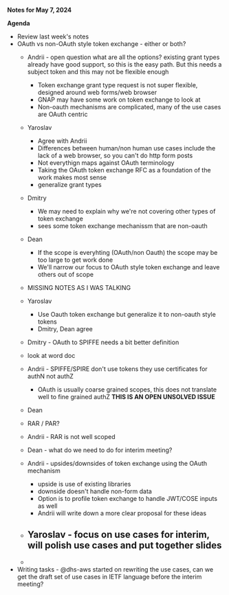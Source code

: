 **Notes for May 7, 2024**

**Agenda**
- Review last week's notes
- OAuth vs non-OAuth style token exchange - either or both?
  - Andrii - open question what are all the options? existing grant types already have good support, so this is the easy path. But this needs a subject token and this may not be flexible enough
    - Token exchange grant type request is not super flexible, designed around web forms/web browser
    - GNAP may have some work on token exchange to look at
    - Non-oauth mechanisms are complicated, many of the use cases are OAuth centric
  - Yaroslav
    - Agree with Andrii
    - Differences between human/non human use cases include the lack of a web browser, so you can't do http form posts
    - Not everythign maps against OAuth terminology
    - Taking the OAuth token exchange RFC as a foundation of the work makes most sense
    - generalize grant types
  - Dmitry
    - We may need to explain why we're not covering other types of token exchange
    - sees some token exchange mechanissm that are non-oauth
  - Dean
    - If the scope is everyhting (OAuth/non Oauth) the scope may be too large to get work done
    - We'll narrow our focus to OAuth style token exchange and leave others out of scope

  - MISSING NOTES AS I WAS TALKING
  - Yaroslav
    - Use Oauth token exchange but generalize it to non-oauth style tokens
    - Dmitry, Dean agree
  - Dmitry - OAuth to SPIFFE needs a bit better definition
  - look at word doc
  - Andrii - SPIFFE/SPIRE don't use tokens they use certificates for authN not authZ
    - OAuth is usually coarse grained scopes, this does not translate well to fine grained authZ **THIS IS AN OPEN UNSOLVED ISSUE**
  -  Dean
    - RAR / PAR?
  - Andrii - RAR is not well scoped
  - Dean - what do we need to do for interim meeting?
  - Andrii - upsides/downsides of token exchange using the OAuth mechanism
    - upside is use of existing libraries
    - downside doesn't handle non-form data
    - Option is to profile token exchange to handle JWT/COSE inputs as well
    - Andrii will write down a more clear proposal for these ideas
  - Yaroslav - focus on use cases for interim, will polish use cases and put together slides
    -  
  - 
- Writing tasks - @dhs-aws started on rewriting the use cases, can we get the draft set of use cases in IETF language before the interim meeting?
